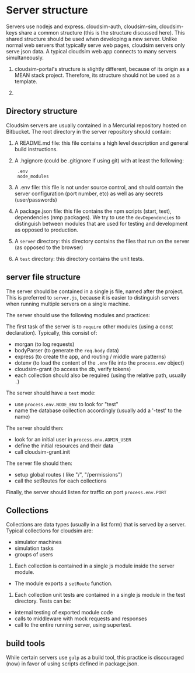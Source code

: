 # Server structure

Servers use nodejs and express. cloudsim-auth, cloudsim-sim, cloudsim-keys share a common structure (this is the structure discussed here). This shared structure should be used when developing a new server.
Unlike normal web servers that typically serve web pages, cloudsim servers only serve json data. A typical cloudsim web app connects to many servers simultaneously.

1. cloudsim-portal's structure is slightly different, because of its origin as a MEAN stack project. Therefore, its structure should not be used as a template.

1. 

## Directory structure

Cloudsim servers are usually contained in a Mercurial repository hosted on Bitbucket.
The root directory in the server repository should contain:

1. A README.md file: this file contains a high level description and general build instructions.

1. A .hgignore (could be .gitignore if using git) with at least the following:

        .env
        node_modules

1. A .env file: this file is not under source control, and should contain the server configuration (port number, etc) as well as any secrets (user/passwords)

1. A package.json file: this file contains the npm scripts (start, test), dependencies (nmp packages). We try to use the `devDependencies` to distinguish between modules that are used for testing and development as opposed to production. 

1. A `server` directory: this directory contains the files that run on the server (as opposed to the browser)

1. A `test` directory: this directory contains the unit tests.

## server file structure

The server should be contained in a single js file, named after the project. This is preferred to `server.js`, because it is easier to distinguish servers when running multiple servers on a single machine.

The server should use the following modules and practices:


The first task of the server is to `require` other modules (using  a const declaration). Typically, this consist of:

* morgan (to log requests)
* bodyParser (to generate the `req.body` data)
* express (to create the app, and routing / middle ware patterns)
* dotenv (to load the content of the `.env` file into the `process.env` object)
* cloudsim-grant (to access the db, verify tokens)
* each collection should also be required (using the relative path, usually `.`)

The server should have a `test` mode:

* use `process.env.NODE_ENV` to look for "test"
* name the database collection accordingly (usually add a '-test' to the name)

The server should then:

* look for an initial user in `process.env.ADMIN_USER`
* define the initial resources and their data
* call cloudsim-grant.init

The server file should then:

* setup global routes ( like "/", "/permissions")
* call the setRoutes for each collections


Finally, the server should listen for traffic on port `process.env.PORT`


## Collections

Collections are data types (usually in a list form) that is served by a server. Typical collections for cloudsim are:

* simulator machines
* simulation tasks
* groups of users

1. Each collection is contained in a single js module inside the server module.

* The module exports a `setRoute` function.

1. Each collection unit tests are contained in a single js module in the test directory. Tests can be:

* internal testing of exported module code
* calls to middleware with mock requests and responses
* call to the entire running server, using supertest.

## build tools

While certain servers use `gulp` as a build tool, this practice is discouraged (now) in favor of using scripts defined in package.json.

